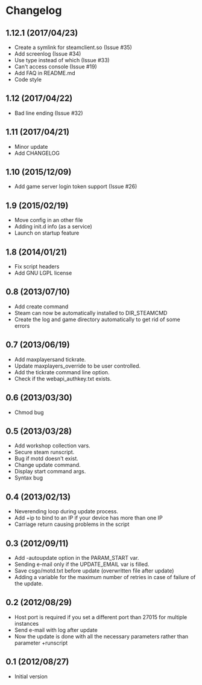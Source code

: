 # Changelog

## 1.12.1 (2017/04/23)

* Create a symlink for steamclient.so (Issue #35)
* Add screenlog (Issue #34)
* Use type instead of which (Issue #33)
* Can't access console (Issue #19)
* Add FAQ in README.md
* Code style

## 1.12 (2017/04/22)

* Bad line ending (Issue #32)

## 1.11 (2017/04/21)

* Minor update
* Add CHANGELOG

## 1.10 (2015/12/09)

* Add game server login token support (Issue #26)

## 1.9 (2015/02/19)

* Move config in an other file
* Adding init.d info (as a service)
* Launch on startup feature

## 1.8 (2014/01/21)

* Fix script headers
* Add GNU LGPL license

## 0.8 (2013/07/10)

* Add create command
* Steam can now be automatically installed to DIR_STEAMCMD
* Create the log and game directory automatically to get rid of some errors

## 0.7 (2013/06/19)

* Add maxplayersand tickrate.
* Update maxplayers_override to be user controlled.
* Add the tickrate command line option.
* Check if the webapi_authkey.txt exists.

## 0.6 (2013/03/30)

* Chmod bug

## 0.5 (2013/03/28)

* Add workshop collection vars.
* Secure steam runscript.
* Bug if motd doesn't exist.
* Change update command.
* Display start command args.
* Syntax bug

## 0.4 (2013/02/13)

* Neverending loop during update process.
* Add +ip to bind to an IP if your device has more than one IP
* Carriage return causing problems in the script

## 0.3 (2012/09/11)

* Add -autoupdate option in the PARAM_START var.
* Sending e-mail only if the UPDATE_EMAIL var is filled.
* Save csgo/motd.txt before update (overwritten file after update)
* Adding a variable for the maximum number of retries in case of failure of the update.

## 0.2 (2012/08/29)

* Host port is required if you set a different port than 27015 for multiple instances
* Send e-mail with log after update
* Now the update is done with all the necessary parameters rather than parameter +runscript

## 0.1 (2012/08/27)

* Initial version
